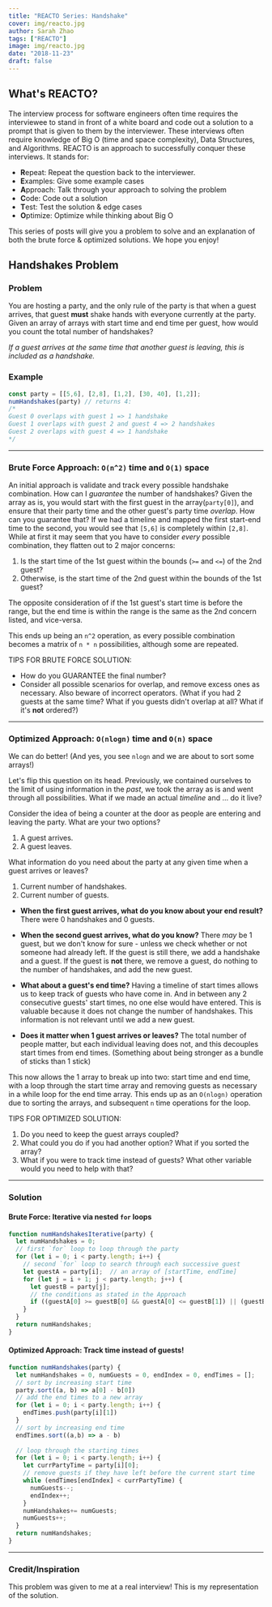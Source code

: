 ```yaml
---
title: "REACTO Series: Handshake"
cover: img/reacto.jpg
author: Sarah Zhao
tags: ["REACTO"]
image: img/reacto.jpg
date: "2018-11-23"
draft: false
---
```


## What's REACTO?

The interview process for software engineers often time requires the interviewee to stand in front of a white board and code out a solution to a prompt that is given to them by the interviewer. These interviews often require knowledge of Big O (time and space complexity), Data Structures, and Algorithms. REACTO is an approach to successfully conquer these interviews. It stands for:

- **R**epeat: Repeat the question back to the interviewer.
- **E**xamples: Give some example cases
- **A**pproach: Talk through your approach to solving the problem
- **C**ode: Code out a solution
- **T**est: Test the solution & edge cases
- **O**ptimize: Optimize while thinking about Big O

This series of posts will give you a problem to solve and an explanation of both the brute force & optimized solutions. We hope you enjoy!

## Handshakes Problem

### Problem
You are hosting a party, and the only rule of the party is that when a guest arrives, that guest **must** shake hands with everyone currently at the party. Given an array of arrays with start time and end time per guest, how would you count the total number of handshakes?

*If a guest arrives at the same time that another guest is leaving, this is included as a handshake.*

### Example
``` js
const party = [[5,6], [2,8], [1,2], [30, 40], [1,2]];
numHandshakes(party) // returns 4:
/*
Guest 0 overlaps with guest 1 => 1 handshake
Guest 1 overlaps with guest 2 and guest 4 => 2 handshakes
Guest 2 overlaps with guest 4 => 1 handshake
*/
```

---

### Brute Force Approach: `O(n^2)` time and `O(1)` space

An initial approach is validate and track every possible handshake combination. How can I *guarantee* the number of handshakes? Given the array as is, you would start with the first guest in the array(`party[0]`), and ensure that their party time and the other guest's party time *overlap*. How can you guarantee that? If we had a timeline and mapped the first start-end time to the second, you would see that `[5,6]` is completely within `[2,8]`. While at first it may seem that you have to consider *every* possible combination, they flatten out to 2 major concerns:

1. Is the start time of the 1st guest within the bounds (`>=` and `<=`) of the 2nd guest?
2. Otherwise, is the start time of the 2nd guest within the bounds of the 1st guest?

The opposite consideration of if the 1st guest's start time is before the range, but the end time is within the range is the same as the 2nd concern listed, and vice-versa.

This ends up being an `n^2` operation, as every possible combination becomes a matrix of `n * n` possibilities, although some are repeated.

TIPS FOR BRUTE FORCE SOLUTION:
- How do you GUARANTEE the final number?
- Consider all possible scenarios for overlap, and remove excess ones as necessary. Also beware of incorrect operators. (What if you had 2 guests at the same time? What if you guests didn't overlap at all? What if it's **not** ordered?)

---

### Optimized Approach: `O(nlogn)` time and `O(n)` space

We can do better! (And yes, you see `nlogn` and we are about to sort some arrays!)

Let's flip this question on its head. Previously, we contained ourselves to the limit of using information in the *past*, we took the array as is and went through all possibilities. What if we made an actual *timeline* and ... do it live?

Consider the idea of being a counter at the door as people are entering and leaving the party. 
What are your two options? 
1. A guest arrives.
2. A guest leaves. 

What information do you need about the party at any given time when a guest arrives or leaves?
1. Current number of handshakes.
2. Current number of guests.

- **When the first guest arrives, what do you know about your end result?** There were 0 handshakes and 0 guests.
- **When the second guest arrives, what do you know?** There *may* be 1 guest, but we don't know for sure - unless we check whether or not someone had already left. If the guest is still there, we add a handshake and a guest. If the guest is **not** there, we remove a guest, do nothing to the number of handshakes, and add the new guest.

- **What about a guest's end time?** Having a timeline of start times allows us to keep track of guests who have come in. And in between any 2 consecutive guests' start times, no one else would have entered. This is valuable because it does not change the number of handshakes. This information is not relevant until we add a new guest.

- **Does it matter when 1 guest arrives or leaves?** The total number of people matter, but each individual leaving does not, and this decouples start times from end times. (Something about being stronger as a bundle of sticks than 1 stick)

This now allows the 1 array to break up into two: start time and end time, with a loop through the start time array and removing guests as necessary in a while loop for the end time array. This ends up as an `O(nlogn)` operation due to sorting the arrays, and subsequent `n` time operations for the loop.

TIPS FOR OPTIMIZED SOLUTION:
1. Do you need to keep the guest arrays coupled?
2. What could you do if you had another option? What if you sorted the array?
3. What if you were to track time instead of guests? What other variable would you need to help with that?

---

### Solution

#### Brute Force: Iterative via nested `for` loops

```js
function numHandshakesIterative(party) {
  let numHandshakes = 0;
  // first `for` loop to loop through the party
  for (let i = 0; i < party.length; i++) {
    // second `for` loop to search through each successive guest
    let guestA = party[i];  // an array of [startTime, endTime]
    for (let j = i + 1; j < party.length; j++) {
      let guestB = party[j];
      // the conditions as stated in the Approach
      if ((guestA[0] >= guestB[0] && guestA[0] <= guestB[1]) || (guestB[0] >= guestA[0] && guestB[0] <= guestA[1])) numHandshakes++;
    }
  }
  return numHandshakes;
}
```

#### Optimized Approach: Track time instead of guests!

```js
function numHandshakes(party) {
  let numHandshakes = 0, numGuests = 0, endIndex = 0, endTimes = [];
  // sort by increasing start time
  party.sort((a, b) => a[0] - b[0])
  // add the end times to a new array
  for (let i = 0; i < party.length; i++) {
    endTimes.push(party[i][1])
  }
  // sort by increasing end time
  endTimes.sort((a,b) => a - b)
  
  // loop through the starting times
  for (let i = 0; i < party.length; i++) {
    let currPartyTime = party[i][0];
    // remove guests if they have left before the current start time
    while (endTimes[endIndex] < currPartyTime) {
      numGuests--;
      endIndex++;
    }
    numHandshakes+= numGuests;
    numGuests++;
  }
  return numHandshakes;
}
```

---

### Credit/Inspiration
This problem was given to me at a real interview! This is my representation of the solution.
